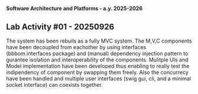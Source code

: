 #### Software Architecture and Platforms - a.y. 2025-2026

## Lab Activity #01 - 20250926  

The system has been rebuils as a fully MVC system.
The M,V,C components have been decoupled from eachother by using interfaces (bbbom.interfaces package) and (manual) dependency injection pattern to gurantee isolation and interoperability of the components.
Mulitple UIs and Model implementation have been developed thus enabling to really test the indipendency of component by swapping them freely.
Also the concurrecy have been handled and multiple user interfaces (swig gui, cli, and a minimal socket interface) can coexists together.